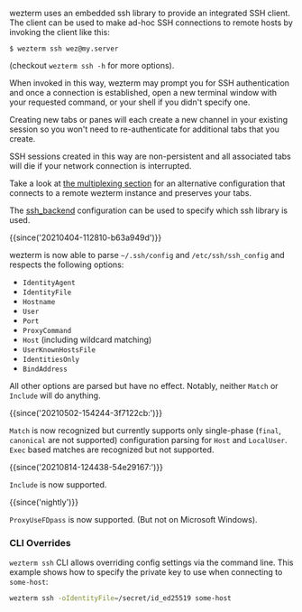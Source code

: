 wezterm uses an embedded ssh library to provide an integrated SSH client.  The
client can be used to make ad-hoc SSH connections to remote hosts
by invoking the client like this:

```console
$ wezterm ssh wez@my.server
```

(checkout `wezterm ssh -h` for more options).

When invoked in this way, wezterm may prompt you for SSH authentication
and once a connection is established, open a new terminal window with
your requested command, or your shell if you didn't specify one.

Creating new tabs or panes will each create a new channel in your existing
session so you won't need to re-authenticate for additional tabs that you
create.

SSH sessions created in this way are non-persistent and all associated
tabs will die if your network connection is interrupted.

Take a look at [the multiplexing section](multiplexing.md) for an
alternative configuration that connects to a remote wezterm instance
and preserves your tabs.

The [ssh_backend](config/lua/config/ssh_backend.md) configuration can
be used to specify which ssh library is used.

{{since('20210404-112810-b63a949d')}}

wezterm is now able to parse `~/.ssh/config` and `/etc/ssh/ssh_config`
and respects the following options:

* `IdentityAgent`
* `IdentityFile`
* `Hostname`
* `User`
* `Port`
* `ProxyCommand`
* `Host` (including wildcard matching)
* `UserKnownHostsFile`
* `IdentitiesOnly`
* `BindAddress`

All other options are parsed but have no effect.  Notably, neither `Match` or
`Include` will do anything.

{{since('20210502-154244-3f7122cb:')}}

`Match` is now recognized but currently supports only single-phase (`final`,
`canonical` are not supported) configuration parsing for `Host` and
`LocalUser`.  `Exec` based matches are recognized but not supported.

{{since('20210814-124438-54e29167:')}}

`Include` is now supported.

{{since('nightly')}}

`ProxyUseFDpass` is now supported. (But not on Microsoft Windows).

### CLI Overrides

`wezterm ssh` CLI allows overriding config settings via the command line.  This
example shows how to specify the private key to use when connecting to
`some-host`:

```bash
wezterm ssh -oIdentityFile=/secret/id_ed25519 some-host
```

